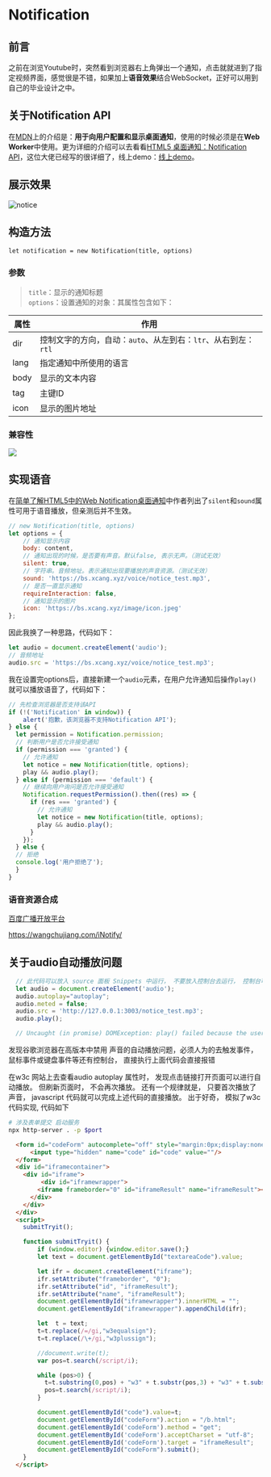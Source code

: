 # Notification
## 前言

之前在浏览Youtube时，突然看到浏览器右上角弹出一个通知，点击就就进到了指定视频界面，感觉很是不错，如果加上**语音效果**结合WebSocket，正好可以用到自己的毕业设计之中。

## 关于Notification API

在[MDN](https://developer.mozilla.org/zh-CN/docs/Web/API/notification)上的介绍是：**用于向用户配置和显示桌面通知**，使用的时候必须是在**Web Worker**中使用。更为详细的介绍可以去看看[HTML5 桌面通知：Notification API](https://juejin.im/post/59ed37f5f265da431e15eaac)，这位大佬已经写的很详细了，线上demo：[线上demo](https://bs.xcang.xyz/notice/)。

## 展示效果

![notice](https://user-gold-cdn.xitu.io/2019/3/8/1695b577f57742fd?w=828&h=222&f=png&s=70197)

## 构造方法

`let notification = new Notification(title, options)`
### 参数
> `title`：显示的通知标题  
> `options`：设置通知的对象：其属性包含如下：  

 属性 | 作用
 ---------| -------------
 dir | 控制文字的方向，自动：`auto`、从左到右：`ltr`、从右到左：`rtl`
 lang | 指定通知中所使用的语言
 body | 显示的文本内容
 tag | 主键ID
 icon | 显示的图片地址
### 兼容性


![](https://user-gold-cdn.xitu.io/2019/3/8/1695b8c80bdbe2eb?w=2078&h=228&f=png&s=52227)

## 实现语音

在[简单了解HTML5中的Web Notification桌面通知](https://www.zhangxinxu.com/wordpress/2016/07/know-html5-web-notification/)中作者列出了`silent`和`sound`属性可用于语音播放，但亲测后并不生效。
```javascript
// new Notification(title, options)
let options = {
    // 通知显示内容
    body: content, 
    // 通知出现的时候，是否要有声音。默认false, 表示无声。（测试无效）
    silent: true,
    // 字符串。音频地址。表示通知出现要播放的声音资源。（测试无效）
    sound: 'https://bs.xcang.xyz/voice/notice_test.mp3', 
    // 是否一直显示通知
    requireInteraction: false,
    // 通知显示的图片
    icon: 'https://bs.xcang.xyz/image/icon.jpeg'
};
```
因此我换了一种思路，代码如下：
```javascript
let audio = document.createElement('audio');
// 音频地址
audio.src = 'https://bs.xcang.xyz/voice/notice_test.mp3';
```
我在设置完options后，直接新建一个`audio`元素，在用户允许通知后操作`play()`就可以播放语音了，代码如下：
```javascript
// 先检查浏览器是否支持该API
if (!('Notification' in window)) {
    alert('抱歉，该浏览器不支持Notification API');
} else {
  let permission = Notification.permission;
  // 判断用户是否允许接受通知
  if (permission === 'granted') {
    // 允许通知
    let notice = new Notification(title, options);
    play && audio.play();
  } else if (permission === 'default') {
    // 继续向用户询问是否允许接受通知
    Notification.requestPermission().then((res) => {
      if (res === 'granted') {
    	// 允许通知
    	let notice = new Notification(title, options);
        play && audio.play();
      }
    });
  } else {
  // 拒绝
  console.log('用户拒绝了');
  }
}
```
### 语音资源合成
[百度广播开放平台](https://developer.baidu.com/vcast)

https://wangchujiang.com/iNotify/

## 关于audio自动播放问题
```javascript
  // 此代码可以放入 source 面板 Snippets 中运行， 不要放入控制台去运行， 控制台可以直接播放
  let audio = document.createElement('audio');
  audio.autoplay="autoplay";
  audio.meted = false;
  audio.src = 'http://127.0.0.1:3003/notice_test.mp3';
  audio.play(); 

  // Uncaught (in promise) DOMException: play() failed because the user didn't interact with the document first.
```
发现谷歌浏览器在高版本中禁用 声音的自动播放问题，必须人为的去触发事件， 鼠标事件或键盘事件等还有控制台， 直接执行上面代码会直接报错

在w3c 网站上去查看audio autoplay 属性时， 发现点击链接打开页面可以进行自动播放。 但刷新页面时， 不会再次播放。 还有一个规律就是， 只要首次播放了声音， javascript 代码就可以完成上述代码的直接播放。 出于好奇， 模拟了w3c代码实现, 代码如下

```sh
# 涉及表单提交 启动服务
npx http-server . -p $port
```
```html
  <form id="codeForm" autocomplete="off" style="margin:0px;display:none;" action="/b.html" method="get" accept-charset="utf-8" target="iframeResult">
      <input type="hidden" name="code" id="code" value=""/>
  </form> 
  <div id="iframecontainer"> 
    <div id="iframe">
         <div id="iframewrapper">
        <iframe frameborder="0" id="iframeResult" name="iframeResult"></iframe>
      </div>
    </div>
  </div>
  <script>
    submitTryit();

    function submitTryit() {
        if (window.editor) {window.editor.save();}
        let text = document.getElementById("textareaCode").value;

        let ifr = document.createElement("iframe");
        ifr.setAttribute("frameborder", "0");
        ifr.setAttribute("id", "iframeResult");
        ifr.setAttribute("name", "iframeResult");  
        document.getElementById("iframewrapper").innerHTML = "";
        document.getElementById("iframewrapper").appendChild(ifr);

        let  t = text;
        t=t.replace(/=/gi,"w3equalsign");
        t=t.replace(/\+/gi,"w3plussign");

        //document.write(t);
        var pos=t.search(/script/i);

        while (pos>0) {
          t=t.substring(0,pos) + "w3" + t.substr(pos,3) + "w3" + t.substr(pos+3,3) + "tag" + t.substr(pos+6);
          pos=t.search(/script/i);
        }

        document.getElementById("code").value=t;
        document.getElementById("codeForm").action = "/b.html";
        document.getElementById('codeForm').method = "get";
        document.getElementById('codeForm').acceptCharset = "utf-8";
        document.getElementById('codeForm').target = "iframeResult";
        document.getElementById("codeForm").submit();
    }
  </script>
```

